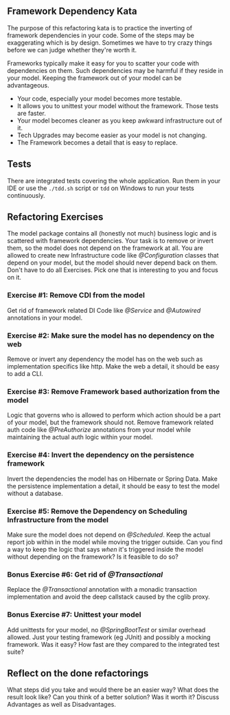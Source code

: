 Framework Dependency Kata
-------------------------

The purpose of this refactoring kata is to practice the inverting of framework dependencies in your code.
Some of the steps may be exaggerating which is by design.
Sometimes we have to try crazy things before we can judge whether they're worth it. 

Frameworks typically make it easy for you to scatter your code with dependencies on them.
Such dependencies may be harmful if they reside in your model.
Keeping the framework out of your model can be advantageous.

- Your code, especially your model becomes more testable.
- It allows you to unittest your model without the framework. Those tests are faster.
- Your model becomes cleaner as you keep awkward infrastructure out of it.
- Tech Upgrades may become easier as your model is not changing.
- The Framework becomes a detail that is easy to replace.

## Tests

There are integrated tests covering the whole application.
Run them in your IDE or use the `./tdd.sh` script or `tdd` on Windows to run your tests continuously.

## Refactoring Exercises

The model package contains all (honestly not much) business logic and is scattered with framework dependencies.
Your task is to remove or invert them, so the model does not depend on the framework at all.
You are allowed to create new Infrastructure code like *@Configuration* classes that depend on your model, but the model should never depend back on them.
Don't have to do all Exercises. 
Pick one that is interesting to you and focus on it.

### Exercise #1: Remove CDI from the model

Get rid of framework related DI Code like *@Service* and *@Autowired* annotations in your model.

### Exercise #2: Make sure the model has no dependency on the web

Remove or invert any dependency the model has on the web such as implementation specifics like http.
Make the web a detail, it should be easy to add a CLI.

### Exercise #3: Remove Framework based authorization from the model

Logic that governs who is allowed to perform which action should be a part of your model, but the framework should not.
Remove framework related auth code like *@PreAuthorize* annotations from your model while maintaining the actual auth logic within your model.

### Exercise #4: Invert the dependency on the persistence framework

Invert the dependencies the model has on Hibernate or Spring Data.
Make the persistence implementation a detail, it should be easy to test the model without a database.

### Exercise #5: Remove the Dependency on Scheduling Infrastructure from the model

Make sure the model does not depend on *@Scheduled*. 
Keep the actual report job within in the model while moving the trigger outside.
Can you find a way to keep the logic that says _when_ it's triggered inside the model without depending on the framework?
Is it feasible to do so?

### Bonus Exercise #6: Get rid of *@Transactional*

Replace the *@Transactional* annotation with a monadic transaction implementation and avoid the deep callstack caused by the cglib proxy.

### Bonus Exercise #7: Unittest your model

Add unittests for your model, no *@SpringBootTest* or similar overhead allowed.
Just your testing framework (eg JUnit) and possibly a mocking framework.
Was it easy? How fast are they compared to the integrated test suite?

## Reflect on the done refactorings

What steps did you take and would there be an easier way?
What does the result look like? Can you think of a better solution?
Was it worth it? Discuss Advantages as well as Disadvantages.

